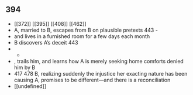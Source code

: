 ## 394
- [[372]] [[395]] [[408]] [[462]] 
- A, married to B, escapes from B on plausible pretexts 443 -
- and lives in a furnished room for a few days each month
- B discovers A’s deceit 443
- -
- , trails him, and learns how A is merely seeking home comforts denied him by B
- 417 478 B, realizing suddenly the injustice her exacting nature has been causing A, promises to be different—and there is a reconciliation
- [[undefined]] 

